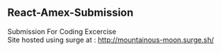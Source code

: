 ## React-Amex-Submission 
Submission For Coding Excercise <br/>
Site hosted using surge at : http://mountainous-moon.surge.sh/
